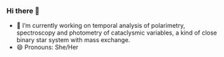 ### Hi there 👋

- 🔭 I’m currently working on temporal analysis of polarimetry, spectroscopy and photometry of cataclysmic variables, a kind of close binary star system with mass exchange.
- 😄 Pronouns: She/Her



<!--
**npalivanas/npalivanas** is a ✨ _special_ ✨ repository because its `README.md` (this file) appears on your GitHub profile.

- 👯 I’m looking to collaborate on ...
- 🤔 I’m looking for help with ...
- 💬 Ask me about ...
- 📫 How to reach me: ...
- ⚡ Fun fact: 
Here are some ideas to get you started:
-->
